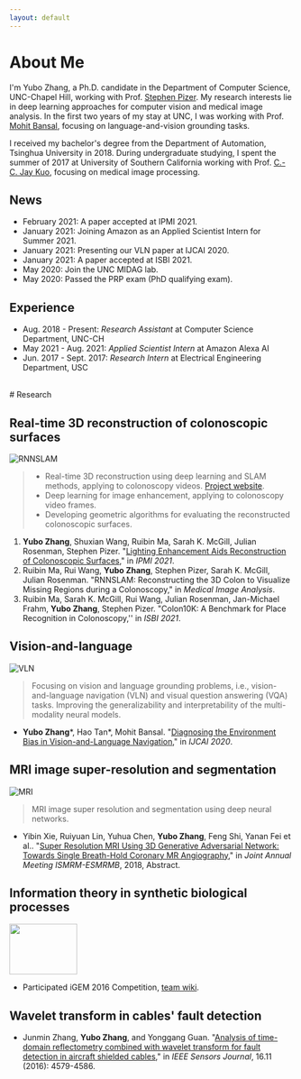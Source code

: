 ```yaml
---
layout: default
---
```


# About Me

I'm Yubo Zhang, a Ph.D. candidate in the Department of Computer Science, UNC-Chapel Hill, working with Prof. [Stephen Pizer](https://cs.unc.edu/people/stephen-m-pizer/). My research interests lie in deep learning approaches for computer vision and medical image analysis. In the first two years of my stay at UNC, I was working with Prof. [Mohit Bansal](http://www.cs.unc.edu/~mbansal/), focusing on language-and-vision grounding tasks.

I received my bachelor's degree from the Department of Automation, Tsinghua University in 2018. During undergraduate studying, I spent the summer of 2017 at University of Southern California working with Prof. [C.-C. Jay Kuo](https://viterbi.usc.edu/directory/faculty/Kuo/Chung-Chieh), focusing on medical image processing.

## News

* February 2021: A paper accepted at IPMI 2021.
* January 2021: Joining Amazon as an Applied Scientist Intern for Summer 2021.
* January 2021: Presenting our VLN paper at IJCAI 2020.
* January 2021: A paper accepted at ISBI 2021.
* May 2020: Join the UNC MIDAG lab.
* May 2020: Passed the PRP exam (PhD qualifying exam).

## Experience

* Aug. 2018 - Present: _Research Assistant_ at Computer Science Department, UNC-CH
* May 2021 - Aug. 2021: _Applied Scientist Intern_ at Amazon Alexa AI
* Jun. 2017 - Sept. 2017: _Research Intern_ at Electrical Engineering Department, USC

<br>
# Research

## Real-time 3D reconstruction of colonoscopic surfaces

![RNNSLAM](/assets/img/20.gif)

> - Real-time 3D reconstruction using deep learning and SLAM methods, applying to colonoscopy videos. [Project website](http://endoscopography.web.unc.edu/).
> - Deep learning for image enhancement, applying to colonoscopy video frames.
> - Developing geometric algorithms for evaluating the reconstructed colonoscopic surfaces.

1. **Yubo Zhang**, Shuxian Wang, Ruibin Ma, Sarah K. McGill, Julian Rosenman, Stephen Pizer. "[Lighting Enhancement Aids Reconstruction of Colonoscopic Surfaces](https://arxiv.org/abs/2103.10310)," in _IPMI 2021_.
1. Ruibin Ma, Rui Wang, **Yubo Zhang**, Stephen Pizer, Sarah K. McGill, Julian Rosenman. "RNNSLAM: Reconstructing the 3D Colon to Visualize Missing Regions during a Colonoscopy," in _Medical Image Analysis_.
1. Ruibin Ma, Sarah K. McGill, Rui Wang, Julian Rosenman, Jan-Michael Frahm, **Yubo Zhang**, Stephen Pizer. "Colon10K: A Benchmark for Place Recognition in Colonoscopy,'' in _ISBI 2021_.

## Vision-and-language

![VLN](/assets/img/VLN.jpg)

> Focusing on vision and language grounding problems, i.e., vision-and-language navigation (VLN) and visual question answering (VQA) tasks. Improving the generalizability and interpretability of the multi-modality neural models. 

* **Yubo Zhang**\*, Hao Tan\*, Mohit Bansal. "[Diagnosing the Environment Bias in Vision-and-Language Navigation](https://arxiv.org/abs/2005.03086)," in _IJCAI 2020_.


## MRI image super-resolution and segmentation

![MRI](/assets/img/mri.jpg)

> MRI image super resolution and segmentation using deep neural networks.

* Yibin Xie, Ruiyuan Lin, Yuhua Chen, **Yubo Zhang**, Feng Shi, Yanan Fei et al.. "[Super Resolution MRI Using 3D Generative Adversarial Network: Towards Single Breath-Hold Coronary MR Angiography](http://archive.ismrm.org/2018/1050.html)," in _Joint Annual Meeting ISMRM-ESMRMB_, 2018, Abstract.

## Information theory in synthetic biological processes

<img width="120" height="90" src="/assets/img/igem.png"/>

* Participated iGEM 2016 Competition, [team wiki](http://2016.igem.org/Team:Tsinghua-A).

## Wavelet transform in cables' fault detection

* Junmin Zhang, **Yubo Zhang**, and Yonggang Guan. "[Analysis of time-domain reflectometry combined with wavelet transform for fault detection in aircraft shielded cables](https://ieeexplore.ieee.org/document/7442073)," in _IEEE Sensors Journal_, 16.11 (2016): 4579-4586.
